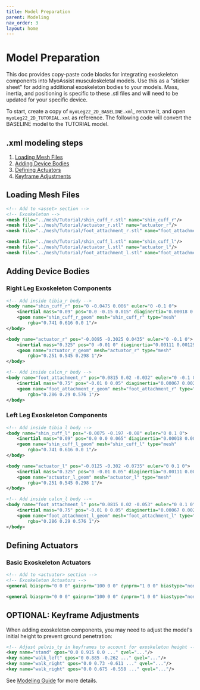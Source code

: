 ```yaml
---
title: Model Preparation
parent: Modeling
nav_order: 3
layout: home
---
```


# Model Preparation

This doc provides copy-paste code blocks for integrating exoskeleton components into MyoAssist musculoskeletal models. Use this as a "sticker sheet" for adding additional exoskeleton bodies to your models. Mass, inertia, and positioning is specific to these .stl files and will need to be updated for your specific device.

To start, create a copy of `myoLeg22_2D_BASELINE.xml`, rename it, and open `myoLeg22_2D_TUTORIAL.xml` as reference. The following code will convert the BASELINE model to the TUTORIAL model.

## .xml modeling steps

1. [Loading Mesh Files](#loading-mesh-files)
2. [Adding Device Bodies](#adding-device-bodies)
3. [Defining Actuators](#defining-actuators)
4. [Keyframe Adjustments](#optional:-keyframe-adjustments)

## Loading Mesh Files

```xml
<!-- Add to <asset> section -->
<!-- Exoskeleton -->
<mesh file="../mesh/Tutorial/shin_cuff_r.stl" name="shin_cuff_r"/>
<mesh file="../mesh/Tutorial/actuator_r.stl" name="actuator_r"/>
<mesh file="../mesh/Tutorial/foot_attachment_r.stl" name="foot_attachment_r"/>

<mesh file="../mesh/Tutorial/shin_cuff_l.stl" name="shin_cuff_l"/>
<mesh file="../mesh/Tutorial/actuator_l.stl" name="actuator_l"/>
<mesh file="../mesh/Tutorial/foot_attachment_l.stl" name="foot_attachment_l"/>
```

## Adding Device Bodies

### Right Leg Exoskeleton Components
```xml
<!-- Add inside tibia_r body -->
<body name="shin_cuff_r" pos="0 -0.0475 0.006" euler="0 -0.1 0">
    <inertial mass="0.09" pos="0.0 -0.15 0.015" diaginertia="0.00018 0.00029 0.00013"/>
    <geom name="shin_cuff_r_geom" mesh="shin_cuff_r" type="mesh"
        rgba="0.741 0.616 0.0 1"/>
</body>

<body name="actuator_r" pos="-0.0095 -0.3025 0.0435" euler="0 -0.1 0">
    <inertial mass="0.325" pos="0 -0.01 0" diaginertia="0.00111 0.00129 0.00137"/>
    <geom name="actuator_r_geom" mesh="actuator_r" type="mesh"
        rgba="0.251 0.545 0.298 1"/>
</body>
```
```xml
<!-- Add inside calcn_r body -->
<body name="foot_attachment_r" pos="0.0815 0.02 -0.032" euler="0 -0.1 0">
    <inertial mass="0.75" pos="-0.01 0 0.05" diaginertia="0.00067 0.00264 0.00247"/>
    <geom name="foot_attachment_r_geom" mesh="foot_attachment_r" type="mesh"
        rgba="0.286 0.29 0.576 1"/>
</body>
```

### Left Leg Exoskeleton Components
```xml
<!-- Add inside tibia_l body -->
<body name="shin_cuff_l" pos="-0.0075 -0.197 -0.08" euler="0 0.1 0">
    <inertial mass="0.09" pos="0.0 0.0 0.065" diaginertia="0.00018 0.00029 0.00013"/>
    <geom name="shin_cuff_l_geom" mesh="shin_cuff_l" type="mesh"
        rgba="0.741 0.616 0.0 1"/>
</body>

<body name="actuator_l" pos="-0.0125 -0.302 -0.0735" euler="0 0.1 0">
    <inertial mass="0.325" pos="0 -0.01 0.05" diaginertia="0.00111 0.00129 0.00137"/>
    <geom name="actuator_l_geom" mesh="actuator_l" type="mesh"
        rgba="0.251 0.545 0.298 1"/>
</body>
```
```xml
<!-- Add inside calcn_l body -->
<body name="foot_attachment_l" pos="0.0815 0.02 -0.053" euler="0 0.1 0">
    <inertial mass="0.75" pos="-0.01 0 0.05" diaginertia="0.00067 0.00264 0.00247"/>
    <geom name="foot_attachment_l_geom" mesh="foot_attachment_l" type="mesh"
        rgba="0.286 0.29 0.576 1"/>
</body>
```

## Defining Actuators

### Basic Exoskeleton Actuators
```xml
<!-- Add to <actuator> section -->
<!-- Exoskeleton Actuators -->
<general biasprm="0 0 0" gainprm="100 0 0" dynprm="1 0 0" biastype="none" gaintype="fixed" dyntype="none" joint="ankle_angle_r" name="Exo_R" gear="1.0" ctrlrange="-1 0" ctrllimited="true"/>

<general biasprm="0 0 0" gainprm="100 0 0" dynprm="1 0 0" biastype="none" gaintype="fixed" dyntype="none" joint="ankle_angle_l" name="Exo_L" gear="1.0" ctrlrange="-1 0" ctrllimited="true"/>
```

## OPTIONAL: Keyframe Adjustments

When adding exoskeleton components, you may need to adjust the model's initial height to prevent ground penetration:

```xml
<!-- Adjust pelvis_ty in keyframes to account for exoskeleton height -->
<key name="stand" qpos="0.0 0.915 0.0 ..." qvel="..."/>
<key name="walk_left" qpos="0 0.885 -0.262 ..." qvel="..."/>
<key name="walk_right" qpos="0.0 0.73 -0.611 ..." qvel="..."/>
<key name="walk_right" qpos="0.0 0.675 -0.558 ..." qvel="..."/>
```
See [Modeling Guide](Modeling) for more details.
